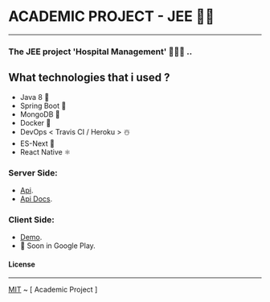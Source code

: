 # ACADEMIC PROJECT - JEE <Spring Boot> 👨‍🎓
---

### The JEE project 'Hospital Management' 👨🏻‍⚕️ ..


## What technologies that i used ?
  - Java 8 🤠
  - Spring Boot 🌸
  - MongoDB 💾
  - Docker 🐳
  - DevOps < Travis CI / Heroku > ☃️
  - ES-Next 👻
  - React Native ⚛️


### Server Side: 
  - [Api](https://hospital-management-rest-api.herokuapp.com/api).
  - [Api Docs](https://hospital-management-rest-api.herokuapp.com/swagger-ui.html).


### Client Side: 
  - [Demo](https://github.com/3imed-jaberi/hospital-management-mobile-app/blob/master/screenshots/0.demo.gif).
  - 🚧 Soon in Google Play.


#### License
---

[MIT](LICENSE) ~ [ Academic Project ]